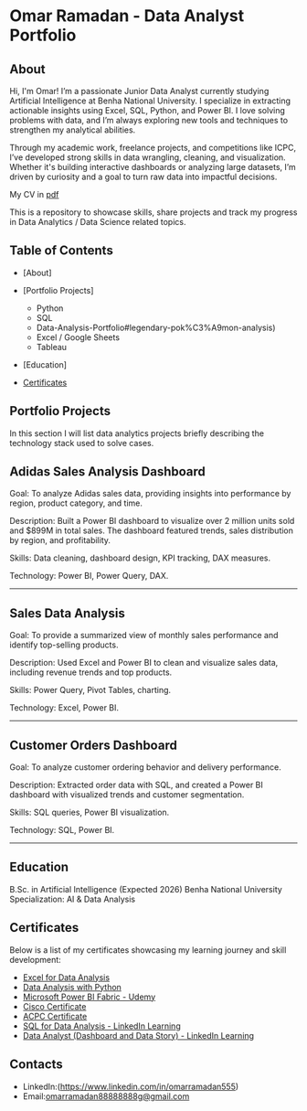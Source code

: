 # Omar Ramadan - Data Analyst Portfolio

## About

Hi, I'm Omar! I’m a passionate Junior Data Analyst currently studying Artificial Intelligence at Benha National University. I specialize in extracting actionable insights using Excel, SQL, Python, and Power BI. I love solving problems with data, and I’m always exploring new tools and techniques to strengthen my analytical abilities.

Through my academic work, freelance projects, and competitions like ICPC, I’ve developed strong skills in data wrangling, cleaning, and visualization. Whether it's building interactive dashboards or analyzing large datasets, I’m driven by curiosity and a goal to turn raw data into impactful decisions.

My CV in [pdf](https://drive.google.com/file/d/1GeXE78WlBFeiSorPlHIzX1-aHC-8LIzq/view?usp=drivesdk)



This is a repository to showcase skills, share projects and track my progress in Data Analytics / Data Science related topics.

## Table of Contents
- [About]
- [Portfolio Projects]
  - Python  
  - SQL
  - Data-Analysis-Portfolio#legendary-pok%C3%A9mon-analysis)
  - Excel / Google Sheets
  - Tableau
  


- [Education]  
- [Certificates]((https://drive.google.com/drive/folders/1FokienUyYdKvfA7lKBflvgNBPnje6H_c))
  
## Portfolio Projects
In this section I will list data analytics projects briefly describing the technology stack used to solve cases.

## Adidas Sales Analysis Dashboard

Goal: To analyze Adidas sales data, providing insights into performance by region, product category, and time.

Description: Built a Power BI dashboard to visualize over 2 million units sold and $899M in total sales. The dashboard featured trends, sales distribution by region, and profitability.

Skills: Data cleaning, dashboard design, KPI tracking, DAX measures.

Technology: Power BI, Power Query, DAX.


---

## Sales Data Analysis

Goal: To provide a summarized view of monthly sales performance and identify top-selling products.

Description: Used Excel and Power BI to clean and visualize sales data, including revenue trends and top products.

Skills: Power Query, Pivot Tables, charting.

Technology: Excel, Power BI.


---

## Customer Orders Dashboard

Goal: To analyze customer ordering behavior and delivery performance.

Description: Extracted order data with SQL, and created a Power BI dashboard with visualized trends and customer segmentation.

Skills: SQL queries, Power BI visualization.

Technology: SQL, Power BI.


---


## Education
B.Sc. in Artificial Intelligence (Expected 2026)
Benha National University
Specialization: AI & Data Analysis

## Certificates

Below is a list of my certificates showcasing my learning journey and skill development:

- [Excel for Data Analysis](https://drive.google.com/file/d/1FsZ7vMDntdybO6u-xYmdPsh6gcz-IW3K/view?usp=drivesdk)
- [Data Analysis with Python](https://drive.google.com/file/d/1G9JbK3pQtcbiES4Gt4qgCOxA2v5U5Pri/view?usp=drivesdk)
- [Microsoft Power BI Fabric - Udemy](https://drive.google.com/file/d/1GFf0L0nJy_V0nPr28yh2Q18lhy3Sfm_O/view?usp=drivesdk)
- [Cisco Certificate](https://drive.google.com/file/d/1FppdB6sUiz25nkymH02688Ux469T5pUh/view?usp=drivesdk)
- [ACPC Certificate](https://drive.google.com/file/d/1HrOV2VPXCxKJ6L1QsehxJnz7BgHNoUXC/view?usp=drivesdk)
- [SQL for Data Analysis - LinkedIn Learning](https://drive.google.com/file/d/1GQXX_1DkIarCDC7p42X7ap73HSKCswGU/view?usp=drivesdk)
- [Data Analyst (Dashboard and Data Story) - LinkedIn Learning](https://drive.google.com/file/d/1GCrBjmsaTOqoT9bfukG_fndZE8DJ_c6L/view?usp=drivesdk)



## Contacts
- LinkedIn:(https://www.linkedin.com/in/omarramadan555)
- Email:omarramadan88888888g@gmail.com
